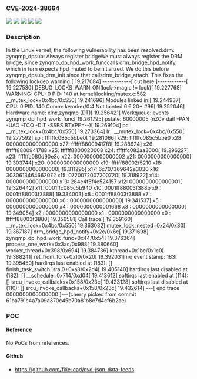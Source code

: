 ### [CVE-2024-38664](https://cve.mitre.org/cgi-bin/cvename.cgi?name=CVE-2024-38664)
![](https://img.shields.io/static/v1?label=Product&message=Linux&color=blue)
![](https://img.shields.io/static/v1?label=Version&message=&color=brightgreen)
![](https://img.shields.io/static/v1?label=Version&message=6.2%20&color=brightgreen)
![](https://img.shields.io/static/v1?label=Version&message=eb2d64bfcc174919a921295a5327b99a3b8f4166%20&color=brightgreen)
![](https://img.shields.io/static/v1?label=Vulnerability&message=n%2Fa&color=blue)

### Description

In the Linux kernel, the following vulnerability has been resolved:drm: zynqmp_dpsub: Always register bridgeWe must always register the DRM bridge, since zynqmp_dp_hpd_work_funccalls drm_bridge_hpd_notify, which in turn expects hpd_mutex to beinitialized. We do this before zynqmp_dpsub_drm_init since that callsdrm_bridge_attach. This fixes the following lockdep warning:[   19.217084] ------------[ cut here ]------------[   19.227530] DEBUG_LOCKS_WARN_ON(lock->magic != lock)[   19.227768] WARNING: CPU: 0 PID: 140 at kernel/locking/mutex.c:582 __mutex_lock+0x4bc/0x550[   19.241696] Modules linked in:[   19.244937] CPU: 0 PID: 140 Comm: kworker/0:4 Not tainted 6.6.20+ #96[   19.252046] Hardware name: xlnx,zynqmp (DT)[   19.256421] Workqueue: events zynqmp_dp_hpd_work_func[   19.261795] pstate: 60000005 (nZCv daif -PAN -UAO -TCO -DIT -SSBS BTYPE=--)[   19.269104] pc : __mutex_lock+0x4bc/0x550[   19.273364] lr : __mutex_lock+0x4bc/0x550[   19.277592] sp : ffffffc085c5bbe0[   19.281066] x29: ffffffc085c5bbe0 x28: 0000000000000000 x27: ffffff88009417f8[   19.288624] x26: ffffff8800941788 x25: ffffff8800020008 x24: ffffffc082aa3000[   19.296227] x23: ffffffc080d90e3c x22: 0000000000000002 x21: 0000000000000000[   19.303744] x20: 0000000000000000 x19: ffffff88002f5210 x18: 0000000000000000[   19.311295] x17: 6c707369642e3030 x16: 3030613464662072 x15: 0720072007200720[   19.318922] x14: 0000000000000000 x13: 284e4f5f4e524157 x12: 0000000000000001[   19.326442] x11: 0001ffc085c5b940 x10: 0001ff88003f388b x9 : 0001ff88003f3888[   19.334003] x8 : 0001ff88003f3888 x7 : 0000000000000000 x6 : 0000000000000000[   19.341537] x5 : 0000000000000000 x4 : 0000000000001668 x3 : 0000000000000000[   19.349054] x2 : 0000000000000000 x1 : 0000000000000000 x0 : ffffff88003f3880[   19.356581] Call trace:[   19.359160]  __mutex_lock+0x4bc/0x550[   19.363032]  mutex_lock_nested+0x24/0x30[   19.367187]  drm_bridge_hpd_notify+0x2c/0x6c[   19.371698]  zynqmp_dp_hpd_work_func+0x44/0x54[   19.376364]  process_one_work+0x3ac/0x988[   19.380660]  worker_thread+0x398/0x694[   19.384736]  kthread+0x1bc/0x1c0[   19.388241]  ret_from_fork+0x10/0x20[   19.392031] irq event stamp: 183[   19.395450] hardirqs last  enabled at (183): [<ffffffc0800b9278>] finish_task_switch.isra.0+0xa8/0x2d4[   19.405140] hardirqs last disabled at (182): [<ffffffc081ad3754>] __schedule+0x714/0xd04[   19.413612] softirqs last  enabled at (114): [<ffffffc080133de8>] srcu_invoke_callbacks+0x158/0x23c[   19.423128] softirqs last disabled at (110): [<ffffffc080133de8>] srcu_invoke_callbacks+0x158/0x23c[   19.432614] ---[ end trace 0000000000000000 ]---(cherry picked from commit 61ba791c4a7a09a370c45b70a81b8c7d4cf6b2ae)

### POC

#### Reference
No PoCs from references.

#### Github
- https://github.com/fkie-cad/nvd-json-data-feeds

